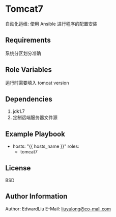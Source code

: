 Tomcat7
=========

自动化运维: 使用 Ansible 进行程序的配置安装

Requirements
------------
系统分区划分准确

Role Variables
--------------

运行时需要填入 tomcat version

Dependencies
------------
1. jdk1.7
2. 定制远端服务器文件源

Example Playbook
----------------

- hosts: "{{ hosts_name }}"
  roles:
    - tomcat7

License
-------

BSD

Author Information
------------------

Author: EdwardLiu
E-Mail: liuyulong@co-mall.com

